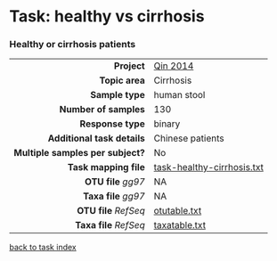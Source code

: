 # Task: healthy vs cirrhosis
### Healthy or cirrhosis patients

| | |
| ------------------------: |-----------------------------------------------------------|
| **Project**           | [Qin 2014]( ../docs/qin2014.html )       |
| **Topic area**                | Cirrhosis                                                |
| **Sample type**               | human stool                                         |
| **Number of samples**         | 130                                         |
| **Response type**             | binary                                           |
| **Additional task details**   | Chinese patients                                  |
| **Multiple samples per subject?** | No |
| **Task mapping file**         | [task-healthy-cirrhosis.txt](../datasets/qin2014/task-healthy-cirrhosis.txt)                                 |
| **OTU file** *gg97*           | NA                             |
| **Taxa file** *gg97*          | NA                          |
| **OTU file** *RefSeq*         | [otutable.txt](../datasets/qin2014/otutable.txt)                    |
| **Taxa file** *RefSeq*        | [taxatable.txt](../datasets/qin2014/taxatable.txt)                  |

[back to task index](../README.md)
